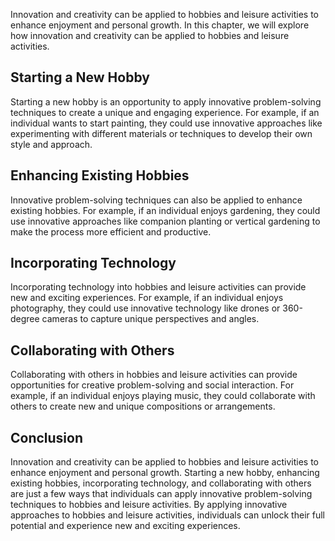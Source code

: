 
Innovation and creativity can be applied to hobbies and leisure activities to enhance enjoyment and personal growth. In this chapter, we will explore how innovation and creativity can be applied to hobbies and leisure activities.

Starting a New Hobby
--------------------

Starting a new hobby is an opportunity to apply innovative problem-solving techniques to create a unique and engaging experience. For example, if an individual wants to start painting, they could use innovative approaches like experimenting with different materials or techniques to develop their own style and approach.

Enhancing Existing Hobbies
--------------------------

Innovative problem-solving techniques can also be applied to enhance existing hobbies. For example, if an individual enjoys gardening, they could use innovative approaches like companion planting or vertical gardening to make the process more efficient and productive.

Incorporating Technology
------------------------

Incorporating technology into hobbies and leisure activities can provide new and exciting experiences. For example, if an individual enjoys photography, they could use innovative technology like drones or 360-degree cameras to capture unique perspectives and angles.

Collaborating with Others
-------------------------

Collaborating with others in hobbies and leisure activities can provide opportunities for creative problem-solving and social interaction. For example, if an individual enjoys playing music, they could collaborate with others to create new and unique compositions or arrangements.

Conclusion
----------

Innovation and creativity can be applied to hobbies and leisure activities to enhance enjoyment and personal growth. Starting a new hobby, enhancing existing hobbies, incorporating technology, and collaborating with others are just a few ways that individuals can apply innovative problem-solving techniques to hobbies and leisure activities. By applying innovative approaches to hobbies and leisure activities, individuals can unlock their full potential and experience new and exciting experiences.

